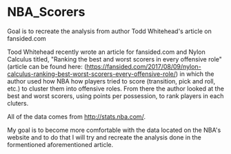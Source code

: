 # NBA_Scorers
Goal is to recreate the analysis from author Todd Whitehead's article on fansided.com

Tood Whitehead recently wrote an article for fansided.com and Nylon Calculus titled, "Ranking the best and worst scorers in every offensive role" (article can be found here: (https://fansided.com/2017/08/09/nylon-calculus-ranking-best-worst-scorers-every-offensive-role/) in which the author used how NBA how players tried to score (transition, pick and roll, etc.) to cluster them into offensive roles. From there the author looked at the best and worst scorers, using points per possession, to rank players in each cluters.

All of the data comes from http://stats.nba.com/.

My goal is to become more comfortable with the data located on the NBA's website and to do that I will try and recreate the analysis done in the formentioned aforementioned article.
